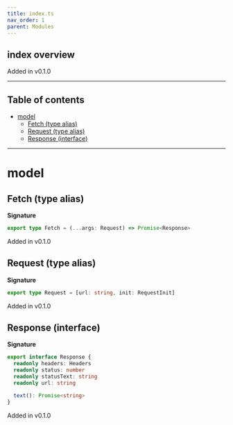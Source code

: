 ```yaml
---
title: index.ts
nav_order: 1
parent: Modules
---
```


## index overview

Added in v0.1.0

---

<h2 class="text-delta">Table of contents</h2>

- [model](#model)
  - [Fetch (type alias)](#fetch-type-alias)
  - [Request (type alias)](#request-type-alias)
  - [Response (interface)](#response-interface)

---

# model

## Fetch (type alias)

**Signature**

```ts
export type Fetch = (...args: Request) => Promise<Response>
```

Added in v0.1.0

## Request (type alias)

**Signature**

```ts
export type Request = [url: string, init: RequestInit]
```

Added in v0.1.0

## Response (interface)

**Signature**

```ts
export interface Response {
  readonly headers: Headers
  readonly status: number
  readonly statusText: string
  readonly url: string

  text(): Promise<string>
}
```

Added in v0.1.0
